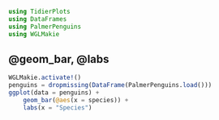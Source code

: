 


```julia
using TidierPlots
using DataFrames
using PalmerPenguins
using WGLMakie
```


<a id='@geom_bar,-@labs'></a>

<a id='@geom_bar,-@labs-1'></a>

## @geom_bar, @labs


```julia
WGLMakie.activate!()
penguins = dropmissing(DataFrame(PalmerPenguins.load()))
ggplot(data = penguins) +
    geom_bar(@aes(x = species)) +
    labs(x = "Species")
```

<div id="22dccc1a-84ee-4d83-b002-1417911dec59" data-jscall-id="subsession-application-dom">
  <div>
    <div></div>
  </div>
  <div style="width: 100%; height: 100%" data-jscall-id="15">
    <script type="module">    JSServe.lock_loading(() => {
        return JSServe.fetch_binary('jsserve/bin/a961066a925f142764600fb673b2f1452c75bee7-16241633840806002620.bin').then(msgs=> JSServe.init_session('22dccc1a-84ee-4d83-b002-1417911dec59', msgs, 'sub'));
    })
</script>
    <canvas style="display: block" data-jscall-id="16" tabindex="0"></canvas>
  </div>
</div>

---


*This page was generated using [Literate.jl](https://github.com/fredrikekre/Literate.jl).*

